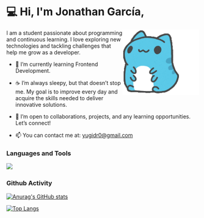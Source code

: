 # 💻 Hi, I'm Jonathan García, 

<img align="right" width="200" alt="bugcat gif" src="bugcat_zzz.gif">

I am a student passionate about programming and continuous learning. I love exploring new technologies and tackling challenges that help me grow as a developer.

- 🌱 I’m currently learning Frontend Development.

- ☕ I’m always sleepy, but that doesn’t stop me. My goal is to improve every day and acquire the skills needed to deliver innovative solutions.

- 🚀 I’m open to collaborations, projects, and any learning opportunities. Let’s connect!

- 📫 You can contact me at: yugidr0@gmail.com
  
<h3 align="left">Languages and Tools</h3>
<p align="left">
  <a href="https://skillicons.dev">
    <img src="https://skillicons.dev/icons?i=html,css,js,git,vim" />
  </a>
</p>
<h3 align="left">Github Activity</h3>

<div align="left">
  
[![Anurag's GitHub stats](https://github-readme-stats.vercel.app/api?username=yugiidev&count_private=true&show_icons=true&theme=dark)](https://github.com/anuraghazra/github-readme-stats)

[![Top Langs](https://github-readme-stats.vercel.app/api/top-langs/?username=yugiidev&layout=compact&theme=dark)](https://github.com/anuraghazra/github-readme-stats)
</div>

<!---
- 👋 Hi, I’m @yugiidev
- 👀 I’m interested in ...
- 🌱 I’m currently learning ...
- 💞️ I’m looking to collaborate on ...
- 📫 How to reach me ...
- 😄 Pronouns: ...
- ⚡ Fun fact: ...
--->

<!---
yugiidev/yugiidev is a ✨ special ✨ repository because its `README.md` (this file) appears on your GitHub profile.
You can click the Preview link to take a look at your changes.
--->

